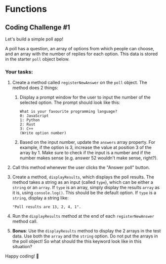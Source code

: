 # Functions

## Coding Challenge #1

Let's build a simple poll app!

A poll has a question, an array of options from which people can choose, and an array with the number of replies for each option. This data is stored in the starter `poll` object below.

### Your tasks:

1. Create a method called `registerNewAnswer` on the `poll` object. The
   method does 2 things:

   1. Display a prompt window for the user to input the number of the
      selected option. The prompt should look like this:

      ```
      What is your favourite programming language?
      0: JavaScript
      1: Python
      2: Rust
      3: C++
      (Write option number)
      ```

   2. Based on the input number, update the `answers` array property. For
      example, if the option is 3, increase the value at position 3 of the array by 1. Make sure to check if the input is a number and if the number makes sense (e.g. answer 52 wouldn't make sense, right?).

2. Call this method whenever the user clicks the "Answer poll" button.

3. Create a method, `displayResults`, which displays the poll results. The
   method takes a string as an input (called `type`), which can be either a `string` or an `array`. If `type` is an array, simply display the results `array` as it is, using `console.log()`. This should be the default option. If `type` is a `string`, display a string like:

   ```
   "Poll results are 13, 2, 4, 1".
   ```

4. Run the `displayResults` method at the end of each `registerNewAnswer` method call.

5. **Bonus**: Use the `displayResults` method to display the 2 arrays in the test data. Use both the `array` and the `string` option. Do not put the arrays in the poll object! So what should the this keyword look like in this situation?

Happy coding! 🚀
